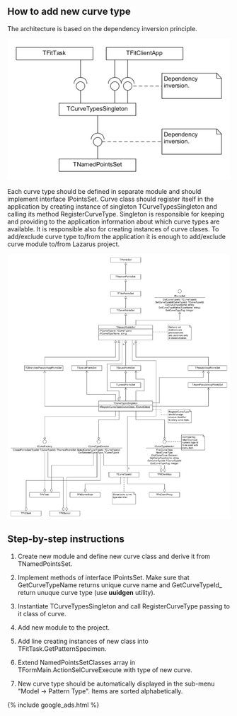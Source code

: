 ## How to add new curve type

The architecture is based on the dependency inversion principle. 

![Curve types hierarchy](assets/images/PointsSetsHierarchy.png)

Each curve type should be defined in separate module and should implement interface IPointsSet. Curve class should register itself in the application by creating instance of singleton TCurveTypesSingleton and calling its method RegisterCurveType. Singleton is responsible for keeping and providing to the application information about which curve types are available. It is responsible also for creating instances of curve clases. To add/exclude curve type to/from the application it is enough to add/exclude curve module to/from Lazarus project.

![Diagram](assets/images/ExtendingPointsSets.png)

## Step-by-step instructions

1. Create new module and define new curve class and derive it from TNamedPointsSet. 

1. Implement methods of interface IPointsSet. Make sure that GetCurveTypeName returns unique curve name and GetCurveTypeId_ return unuque curve type (use __uuidgen__ utility).

1. Instantiate TCurveTypesSingleton and call RegisterCurveType passing to it class of curve.

1. Add new module to the project. 

1. Add line creating instances of new class into TFitTask.GetPatternSpecimen.

1. Extend NamedPointsSetClasses array in TFormMain.ActionSelCurveExecute with type of new curve.

1. New curve type should be automatically displayed in the sub-menu "Model -> Pattern Type". Items are sorted alphabetically.

{% include google_ads.html %}
